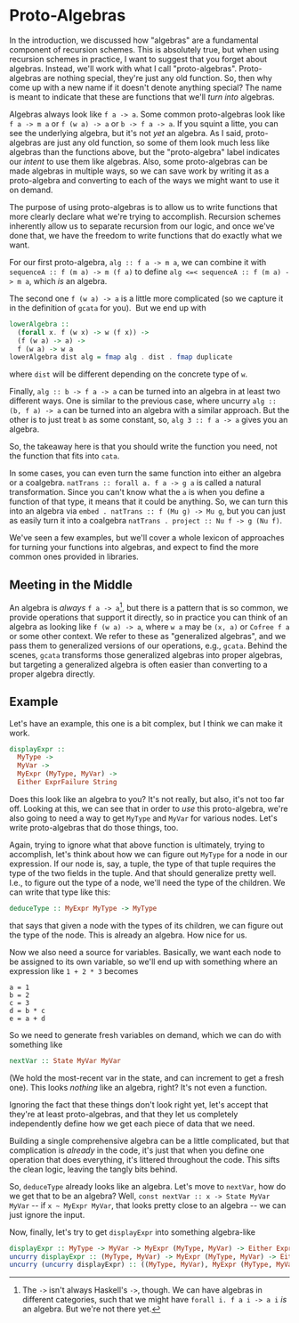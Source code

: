 # Proto-Algebras

In the introduction, we discussed how "algebras" are a fundamental component of recursion schemes. This is absolutely true, but when using recursion schemes in practice, I want to suggest that you forget about algebras. Instead, we'll work with what I call "proto-algebras". Proto-algebras are nothing special, they're just any old function. So, then why come up with a new name if it doesn't denote anything special? The name is meant to indicate that these are functions that we'll _turn into_ algebras.

Algebras always look like `f a -> a`. Some common proto-algebras look like `f a -> m a` or `f (w a) -> a` or `b -> f a -> a`. If you squint a litte, you can see the underlying algebra, but it's not _yet_ an algebra. As I said, proto-algebras are just any old function, so some of them look much less like algebras than the functions above, but the "proto-algebra" label indicates our _intent_ to use them like algebras. Also, some proto-algebras can be made algebras in multiple ways, so we can save work by writing it as a proto-algebra and converting to each of the ways we might want to use it on demand.

The purpose of using proto-algebras is to allow us to write functions that more clearly declare what we're trying to accomplish. Recursion schemes inherently allow us to separate recursion from our logic, and once we've done that, we have the freedom to write functions that do exactly what we want.

For our first proto-algebra, `alg :: f a -> m a`, we can combine it with `sequenceA :: f (m a) -> m (f a)` to define `alg <=< sequenceA :: f (m a) -> m a`, which _is_ an algebra.

The second one `f (w a) -> a` is a little more complicated (so we capture it in the definition of `gcata` for you).  But we end up with
```haskell
lowerAlgebra ::
  (forall x. f (w x) -> w (f x)) ->
  (f (w a) -> a) ->
  f (w a) -> w a
lowerAlgebra dist alg = fmap alg . dist . fmap duplicate
```
where `dist` will be different depending on the concrete type of `w`.

Finally, `alg :: b -> f a -> a` can be turned into an algebra in at least two different ways. One is similar to the previous case, where uncurry `alg :: (b, f a) -> a` can be turned into an algebra with a similar approach. But the other is to just treat `b` as some constant, so, `alg 3 :: f a -> a` gives you an algebra.

So, the takeaway here is that you should write the function you need, not the function that fits into `cata`.

In some cases, you can even turn the same function into either an algebra or a coalgebra. `natTrans :: forall a. f a -> g a` is called a natural transformation. Since you can't know what the `a` is when you define a function of that type, it means that it could be anything. So, we can turn this into an algebra via `embed . natTrans :: f (Mu g) -> Mu g`, but you can just as easily turn it into a coalgebra `natTrans . project :: Nu f -> g (Nu f)`.

We've seen a few examples, but we'll cover a whole lexicon of approaches for turning your functions into algebras, and expect to find the more common ones provided in libraries.

## Meeting in the Middle

An algebra is _always_ `f a -> a`[^1], but there is a pattern that is so common, we provide operations that support it directly, so in practice you can think of an algebra as looking like `f (w a) -> a`, where `w a` may be `(x, a)` or `Cofree f a` or some other context. We refer to these as "generalized algebras", and we pass them to generalized versions of our operations, e.g., `gcata`. Behind the scenes, `gcata` transforms those generalized algebras into proper algebras, but targeting a generalized algebra is often easier than converting to a proper algebra directly.

## Example

Let's have an example, this one is a bit complex, but I think we can make it work.
```haskell
displayExpr ::
  MyType ->
  MyVar ->
  MyExpr (MyType, MyVar) ->
  Either ExprFailure String
```
Does this look like an algebra to you? It's not really, but also, it's not too far off.
Looking at this, we can see that in order to _use_ this proto-algebra, we're also going to need a way to get `MyType` and `MyVar` for various nodes. Let's write proto-algebras that do those things, too.

Again, trying to ignore what that above function is ultimately, trying to accomplish, let's think about how we can figure out `MyType` for a node in our expression. If our node is, say, a tuple, the type of that tuple requires the type of the two fields in the tuple. And that should generalize pretty well. I.e., to figure out the type of a node, we'll need the type of the children. We can write that type like this:
```haskell
deduceType :: MyExpr MyType -> MyType
```
that says that given a node with the types of its children, we can figure out the type of the node. This is already an algebra. How nice for us.

Now we also need a source for variables. Basically, we want each node to be assigned to its own variable, so we'll end up with something where an expression like `1 + 2 * 3` becomes
```
a = 1
b = 2
c = 3
d = b * c
e = a + d
```
So we need to generate fresh variables on demand, which we can do with something like
```haskell
nextVar :: State MyVar MyVar
```
(We hold the most-recent var in the state, and can increment to get a fresh one). This looks _nothing_ like an algebra, right? It's not even a function.

Ignoring the fact that these things don't look right yet, let's accept that they're at least proto-algebras, and that they let us completely independently define how we get each piece of data that we need.

Building a single comprehensive algebra can be a little complicated, but that complication is _already_ in the code, it's just that when you define one operation that does everything, it's littered throughout the code. This sifts the clean logic, leaving the tangly bits behind.

So, `deduceType` already looks like an algebra. Let's move to `nextVar`, how do we get that to be an algebra? Well, `const nextVar :: x -> State MyVar MyVar` -- if `x ~ MyExpr MyVar`, that looks pretty close to an algebra -- we can just ignore the input.

Now, finally, let's try to get `displayExpr` into something algebra-like
```haskell
displayExpr :: MyType -> MyVar -> MyExpr (MyType, MyVar) -> Either ExprFailure String
uncurry displayExpr :: (MyType, MyVar) -> MyExpr (MyType, MyVar) -> Either ExprFailure String -- we now have those two pairs looking the same ...
uncurry (uncurry displayExpr) :: ((MyType, MyVar), MyExpr (MyType, MyVar)) -> Either ExprFailure String -- Elgot-generalized algebra ... almost.
```



[^1]: The `->` isn't always Haskell's `->`, though. We can have algebras in different categories, such that we might have `forall i. f a i -> a i` _is_ an algebra. But we're not there yet.
